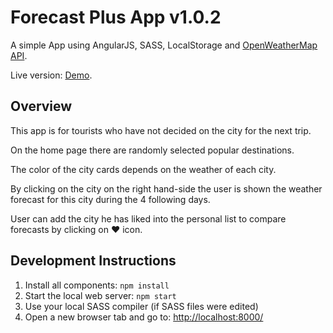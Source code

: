 # Forecast Plus App v1.0.2

A simple App using AngularJS, SASS, LocalStorage and [OpenWeatherMap API](https://openweathermap.org/api).

Live version: [Demo](http://goo.gl/s8Fm7t).

## Overview

This app is for tourists who have not decided on the city for the next trip.

On the home page there are randomly selected popular destinations.

The color of the city cards depends on the weather of each city.

By clicking on the city on the right hand-side the user is shown the weather forecast for this city during the 4 following days.

User can add the city he has liked into the personal list to compare forecasts by clicking on ❤️ icon.

## Development Instructions

1. Install all components: `npm install`
2. Start the local web server: `npm start`
3. Use your local SASS compiler (if SASS files were edited)
4. Open a new browser tab and go to: [http://localhost:8000/](http://localhost:8000/)
